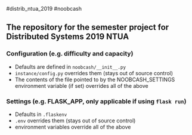 #distrib_ntua_2019
#noobcash
## The repository for the semester project for Distributed Systems 2019 NTUA

### Configuration (e.g. difficulty and capacity)
- Defaults are defined in `noobcash/__init__.py`
- `instance/config.py` overrides them (stays out of source control)
- The contents of the file pointed to by the NOOBCASH_SETTINGS environment variable (if set) overrides all of the above

### Settings (e.g. FLASK_APP, only applicable if using `flask run`)
- Defaults in `.flaskenv`
- `.env` overrides them (stays out of source control)
- environment variables override all of the above
